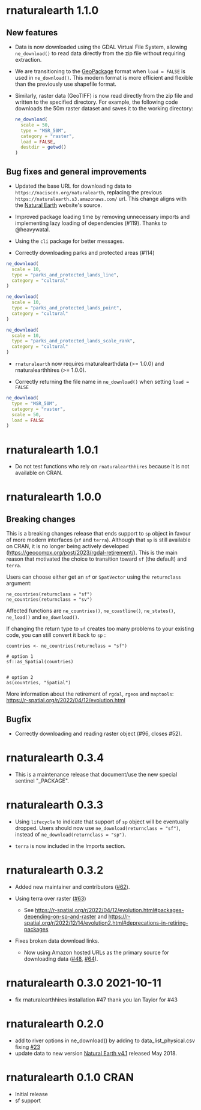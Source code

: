 # rnaturalearth 1.1.0

## New features

- Data is now downloaded using the GDAL Virtual File System, allowing `ne_download()` to read data directly from the zip file without requiring extraction.

- We are transitioning to the [GeoPackage](https://www.geopackage.org/) format when `load = FALSE` is used in `ne_download()`. This modern format is more efficient and flexible than the previously use shapefile format.

- Similarly, raster data (GeoTIFF) is now read directly from the zip file and written to the specified directory. For example, the following code downloads the 50m raster dataset and saves it to the working directory:

  ```r
  ne_download(
    scale = 50,
    type = "MSR_50M",
    category = "raster",
    load = FALSE,
    destdir = getwd()
  )
  ```

## Bug fixes and general improvements

- Updated the base URL for downloading data to `https://naciscdn.org/naturalearth`, replacing the previous `https://naturalearth.s3.amazonaws.com/` url. This change aligns with the [Natural Earth](https://www.naturalearthdata.com/) website's source.

- Improved package loading time by removing unnecessary imports and implementing lazy loading of dependencies (#119). Thanks to @heavywatal.

- Using the `cli` package for better messages.

- Correctly downloading parks and protected areas (#114)

```r
ne_download(
  scale = 10,
  type = "parks_and_protected_lands_line",
  category = "cultural"
)

ne_download(
  scale = 10,
  type = "parks_and_protected_lands_point",
  category = "cultural"
)

ne_download(
  scale = 10,
  type = "parks_and_protected_lands_scale_rank",
  category = "cultural"
)
```

- `rnaturalearth` now requires rnaturalearthdata (>= 1.0.0) and rnaturalearthhires (>= 1.0.0).

- Correctly returning the file name in `ne_download()` when setting `load = FALSE`

```r
ne_download(
  type = "MSR_50M",
  category = "raster",
  scale = 50,
  load = FALSE
)
```

# rnaturalearth 1.0.1

- Do not test functions who rely on `rnaturalearthhires` because it is not available on CRAN.

# rnaturalearth 1.0.0

## Breaking changes

This is a breaking changes release that ends support to `sp` object in favour of more modern interfaces (`sf` and `terra`). Although that `sp` is still available on CRAN, it is no longer being actively developed (https://geocompx.org/post/2023/rgdal-retirement/). This is the main reason that motivated the choice to transition toward `sf` (the default) and `terra`.

Users can choose either get an `sf` or `SpatVector` using the `returnclass` argument:

```
ne_countries(returnclass = "sf")
ne_countries(returnclass = "sv")
```

Affected functions are `ne_countries()`, `ne_coastline()`, `ne_states()`, `ne_load()` and `ne_download()`.

If changing the return type to `sf` creates too many problems to your existing code, you can still convert it back to `sp` :

```
countries <- ne_countries(returnclass = "sf")

# option 1
sf::as_Spatial(countries)


# option 2
as(countries, "Spatial")
```

More information about the retirement of `rgdal`, `rgeos` and `maptools`: https://r-spatial.org/r/2022/04/12/evolution.html

## Bugfix

- Correctly downloading and reading raster object (#96, closes #52).

# rnaturalearth 0.3.4

- This is a maintenance release that document/use the new special sentinel "\_PACKAGE".

# rnaturalearth 0.3.3

- Using `lifecycle` to indicate that support of `sp` object will be eventually dropped. Users should now use `ne_download(returnclass = "sf")`, instead of `ne_download(returnclass = "sp")`.

- `terra` is now included in the Imports section.

# rnaturalearth 0.3.2

- Added new maintainer and contributors ([#62](https://github.com/ropensci/rnaturalearth/issues/62)).

- Using terra over raster ([#63](https://github.com/ropensci/rnaturalearth/pull/63))
  - See <https://r-spatial.org/r/2022/04/12/evolution.html#packages-depending-on-sp-and-raster> and <https://r-spatial.org/r/2022/12/14/evolution2.html#deprecations-in-retiring-packages>

- Fixes broken data download links.
  - Now using Amazon hosted URLs as the primary source for downloading data ([#48](https://github.com/ropensci/rnaturalearth/issues/48), [#64](https://github.com/ropensci/rnaturalearth/issues/64)).

# rnaturalearth 0.3.0 2021-10-11

- fix rnaturalearthhires installation #47 thank you Ian Taylor for #43

# rnaturalearth 0.2.0

- add to river options in ne_download() by adding to data_list_physical.csv fixing [#23](https://github.com/ropensci/rnaturalearth/issues/23)
- update data to new version [Natural Earth v4.1](https://www.naturalearthdata.com/blog/miscellaneous/natural-earth-v4-1-0-release-notes/) released May 2018.

# rnaturalearth 0.1.0 CRAN

- Initial release
- sf support
